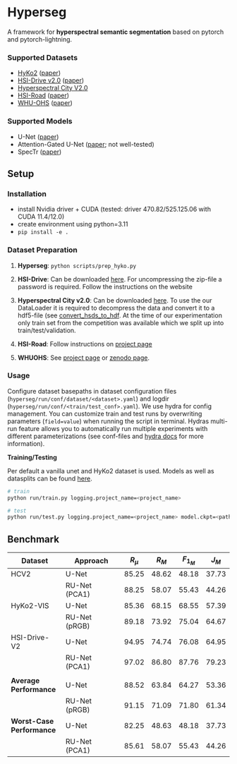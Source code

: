 # Hyperseg

A framework for **hyperspectral semantic segmentation** based on pytorch and pytorch-lightning. 

### Supported Datasets
* [HyKo2](https://wp.uni-koblenz.de/hyko/) ([paper](https://openaccess.thecvf.com/content_ICCV_2017_workshops/w3/html/Winkens_HyKo_A_Spectral_ICCV_2017_paper.html))
* [HSI-Drive v2.0](https://ipaccess.ehu.eus/HSI-Drive/) ([paper]([https://ipaccess.ehu.eus/HSI-Drive/files/IVS_2021_web.pdf](https://ieeexplore.ieee.org/document/9575298)))
* [Hyperspectral City V2.0](https://pbdl-ws.github.io/pbdl2021/challenge/download.html)
* [HSI-Road](https://github.com/NUST-Machine-Intelligence-Laboratory/hsi_road) ([paper](https://ieeexplore.ieee.org/document/9102890))
* [WHU-OHS](https://github.com/zjjerica/WHU-OHS-Pytorch) ([paper](https://www.sciencedirect.com/science/article/pii/S1569843222002102))

### Supported Models
* U-Net ([paper](https://link.springer.com/chapter/10.1007/978-3-319-24574-4_28))
* Attention-Gated U-Net ([paper](https://ieeexplore.ieee.org/document/9306920); not well-tested)
* SpecTr ([paper](https://arxiv.org/abs/2103.03604))

## Setup

### Installation
* install Nvidia driver + CUDA (tested: driver 470.82/525.125.06 with CUDA 11.4/12.0)
* create environment using python=3.11
* `pip install -e .`

### Dataset Preparation

1. **Hyperseg**: `python scripts/prep_hyko.py`

2. **HSI-Drive**: Can be downloaded [here](https://ipaccess.ehu.eus/HSI-Drive/). For uncompressing the zip-file a password is required. Follow the instructions on the website

3. **Hyperspectral City v2.0**: Can be downloaded [here](https://pbdl-ws.github.io/pbdl2021/challenge/download.html). To use the our DataLoader it is required to decompress the data and convert it to a hdf5-file (see [convert_hsds_to_hdf](https://github.com/nickstheisen/hyperseg/blob/main/hyperseg/datasets/pbdl_utils.py#L56). At the time of our experimentation only train set from the competition was available which we split up into train/test/validation. 

4. **HSI-Road**: Follow instructions on [project page](https://github.com/NUST-Machine-Intelligence-Laboratory/hsi_road)

5. **WHUOHS**: See [project page](https://github.com/zjjerica/WHU-OHS-Pytorch) or [zenodo page](https://zenodo.org/records/7258035#.ZCvESnZByUl).


### Usage


Configure dataset basepaths in dataset configuration files (`hyperseg/run/conf/dataset/<dataset>.yaml`) and logdir (`hyperseg/run/conf/<train/test_conf>.yaml`). 
We use hydra for config management. You can customize train and test runs by overwriting parameters (`field=value`) when running the script in terminal. Hydras multi-run feature allows you to automatically run multiple experiments with different parameterizations (see conf-files and [hydra docs](https://hydra.cc/docs/intro/) for more information).


**Training/Testing**

Per default a vanilla unet and HyKo2 dataset is used. Models as well as datasplits can be found [here](https://drive.google.com/drive/folders/1W55NqiP6Lb5SLxD1xYF8NKiF4fG89UyQ?usp=drive_link).


```bash
# train
python run/train.py logging.project_name=<project_name>
```

```bash
# test
python run/test.py logging.project_name=<project_name> model.ckpt=<path_to_checkpoint>
```

## Benchmark

|Dataset|Approach|$R_\mu$|$R_M$|$F_{1_{M}}$|$J_M$|
|---|---|---|---|---|---|
|HCV2|U-Net                              |85.25|48.62|48.18|37.73|
| |RU-Net (PCA1)                         |88.25|58.07|55.43|44.26|
|HyKo2-VIS|U-Net                        |85.36|68.15|68.55|57.39|
| |RU-Net (pRGB)                         |89.18|73.92|75.04|64.67|
|HSI-Drive-V2|U-Net                     |94.95|74.74|76.08|64.95|
| |RU-Net (PCA1)                        |97.02|86.80|87.76|79.23|
| | |                                   |    |    |    |    |
|**Average </br> Performance**|U-Net    |88.52|63.84|64.27|53.36|
| |RU-Net (pRGB)                         |91.15|71.09|71.80|61.34|
|**Worst-Case </br> Performance**|U-Net |82.25|48.63|48.18|37.73|
| |RU-Net (PCA1)                        |85.61|58.07|55.43|44.26|
